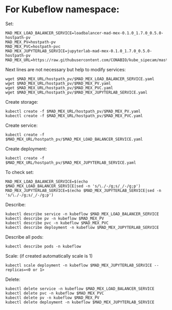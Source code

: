 # For Kubeflow namespace:

Set:

```
MAD_MEX_LOAD_BALANCER_SERVICE=loadbalancer-mad-mex-0.1.0_1.7.0_0.5.0-hostpath-pv
MAD_MEX_PV=hostpath-pv
MAD_MEX_PVC=hostpath-pvc
MAD_MEX_JUPYTERLAB_SERVICE=jupyterlab-mad-mex-0.1.0_1.7.0_0.5.0-hostpath-pv
MAD_MEX_URL=https://raw.githubusercontent.com/CONABIO/kube_sipecam/master/minikube_sipecam/deployments/MAD_Mex/
```

Next lines are not necessary but help to modify services:

```
wget $MAD_MEX_URL/hostpath_pv/$MAD_MEX_LOAD_BALANCER_SERVICE.yaml
wget $MAD_MEX_URL/hostpath_pv/$MAD_MEX_PV.yaml
wget $MAD_MEX_URL/hostpath_pv/$MAD_MEX_PVC.yaml
wget $MAD_MEX_URL/hostpath_pv/$MAD_MEX_JUPYTERLAB_SERVICE.yaml
```

Create storage:

```
kubectl create -f $MAD_MEX_URL/hostpath_pv/$MAD_MEX_PV.yaml
kubectl create -f $MAD_MEX_URL/hostpath_pv/$MAD_MEX_PVC.yaml
```

Create service:

```
kubectl create -f $MAD_MEX_URL/hostpath_pv/$MAD_MEX_LOAD_BALANCER_SERVICE.yaml
```

Create deployment:

```
kubectl create -f $MAD_MEX_URL/hostpath_pv/$MAD_MEX_JUPYTERLAB_SERVICE.yaml
```

To check set:

```
MAD_MEX_LOAD_BALANCER_SERVICE=$(echo $MAD_MEX_LOAD_BALANCER_SERVICE|sed -n 's/\./-/g;s/_/-/g;p')
MAD_MEX_JUPYTERLAB_SERVICE=$(echo $MAD_MEX_JUPYTERLAB_SERVICE|sed -n 's/\./-/g;s/_/-/g;p')
```

Describe:

```
kubectl describe service -n kubeflow $MAD_MEX_LOAD_BALANCER_SERVICE
kubectl describe pv -n kubeflow $MAD_MEX_PV
kubectl describe pvc -n kubeflow $MAD_MEX_PVC
kubectl describe deployment -n kubeflow $MAD_MEX_JUPYTERLAB_SERVICE
```

Describe all pods:

```
kubectl describe pods -n kubeflow
```

Scale: (if created automatically scale is 1)

```
kubectl scale deployment -n kubeflow $MAD_MEX_JUPYTERLAB_SERVICE --replicas=<0 or 1>
```

Delete:

```
kubectl delete service -n kubeflow $MAD_MEX_LOAD_BALANCER_SERVICE
kubectl delete pvc -n kubeflow $MAD_MEX_PVC
kubectl delete pv -n kubeflow $MAD_MEX_PV
kubectl delete deployment -n kubeflow $MAD_MEX_JUPYTERLAB_SERVICE 
```
